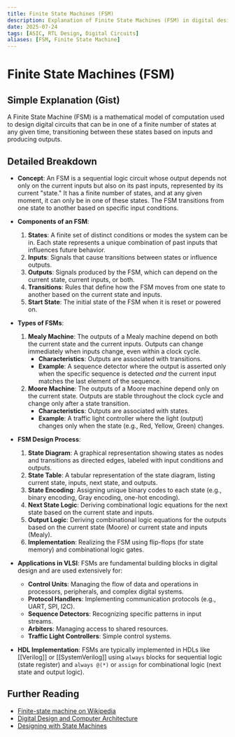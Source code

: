 ```yaml
---
title: Finite State Machines (FSM)
description: Explanation of Finite State Machines (FSM) in digital design.
date: 2025-07-24
tags: [ASIC, RTL Design, Digital Circuits]
aliases: [FSM, Finite State Machine]
---
```


# Finite State Machines (FSM)

## Simple Explanation (Gist)
A Finite State Machine (FSM) is a mathematical model of computation used to design digital circuits that can be in one of a finite number of states at any given time, transitioning between these states based on inputs and producing outputs.

## Detailed Breakdown

*   **Concept**: An FSM is a sequential logic circuit whose output depends not only on the current inputs but also on its past inputs, represented by its current "state." It has a finite number of states, and at any given moment, it can only be in one of these states. The FSM transitions from one state to another based on specific input conditions.

*   **Components of an FSM**:
    1.  **States**: A finite set of distinct conditions or modes the system can be in. Each state represents a unique combination of past inputs that influences future behavior.
    2.  **Inputs**: Signals that cause transitions between states or influence outputs.
    3.  **Outputs**: Signals produced by the FSM, which can depend on the current state, current inputs, or both.
    4.  **Transitions**: Rules that define how the FSM moves from one state to another based on the current state and inputs.
    5.  **Start State**: The initial state of the FSM when it is reset or powered on.

*   **Types of FSMs**:
    1.  **Mealy Machine**: The outputs of a Mealy machine depend on both the current state and the current inputs. Outputs can change immediately when inputs change, even within a clock cycle.
        *   **Characteristics**: Outputs are associated with transitions.
        *   **Example**: A sequence detector where the output is asserted only when the specific sequence is detected *and* the current input matches the last element of the sequence.
    2.  **Moore Machine**: The outputs of a Moore machine depend only on the current state. Outputs are stable throughout the clock cycle and change only after a state transition.
        *   **Characteristics**: Outputs are associated with states.
        *   **Example**: A traffic light controller where the light (output) changes only when the state (e.g., Red, Yellow, Green) changes.

*   **FSM Design Process**:
    1.  **State Diagram**: A graphical representation showing states as nodes and transitions as directed edges, labeled with input conditions and outputs.
    2.  **State Table**: A tabular representation of the state diagram, listing current state, inputs, next state, and outputs.
    3.  **State Encoding**: Assigning unique binary codes to each state (e.g., binary encoding, Gray encoding, one-hot encoding).
    4.  **Next State Logic**: Deriving combinational logic equations for the next state based on the current state and inputs.
    5.  **Output Logic**: Deriving combinational logic equations for the outputs based on the current state (Moore) or current state and inputs (Mealy).
    6.  **Implementation**: Realizing the FSM using flip-flops (for state memory) and combinational logic gates.

*   **Applications in VLSI**: FSMs are fundamental building blocks in digital design and are used extensively for:
    *   **Control Units**: Managing the flow of data and operations in processors, peripherals, and complex digital systems.
    *   **Protocol Handlers**: Implementing communication protocols (e.g., UART, SPI, I2C).
    *   **Sequence Detectors**: Recognizing specific patterns in input streams.
    *   **Arbiters**: Managing access to shared resources.
    *   **Traffic Light Controllers**: Simple control systems.

*   **HDL Implementation**: FSMs are typically implemented in HDLs like [[Verilog]] or [[SystemVerilog]] using `always` blocks for sequential logic (state register) and `always @(*)` or `assign` for combinational logic (next state and output logic).

## Further Reading

*   [Finite-state machine on Wikipedia](https://en.wikipedia.org/wiki/Finite-state_machine)
*   [Digital Design and Computer Architecture](https://www.amazon.com/Digital-Design-Computer-Architecture-Harris/dp/0123944244)
*   [Designing with State Machines](https://www.fpga4fun.com/StateMachines.html)